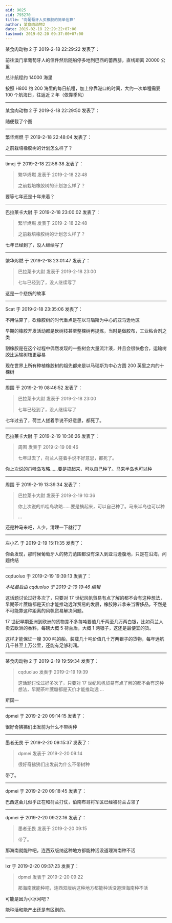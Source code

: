 ```yaml
---
aid: 9025
zid: 795270
title: "向葡萄牙人买橡胶的简单估算"
author: 某食肉动物2
date: 2019-02-18 22:29:22+07:00
lastmod: 2019-02-20 09:37:00+07:00
---
```


某食肉动物 2 于 2019-2-18 22:29:22 发表了：

前往澳门拿葡萄牙人的信件然后随船停多地到巴西的蕾西腓，直线距离 20000 公里

总计航程约 14000 海里

按照 H800 约 200 海里的每日航程，加上停靠港口的时间，大约一次单程需要 100 个航海日，往返近 2 年（依靠季风）

---

某食肉动物 2 于 2019-2-18 22:29:50 发表了：

随便截了个图

---

繁华烬燃 于 2019-2-18 22:48:04 发表了：

之前栽培橡胶树的计划怎么样了？

---

timej 于 2019-2-18 22:56:38 发表了：

> 繁华烬燃 发表于 2019-2-18 22:48
>
> 之前栽培橡胶树的计划怎么样了？

要等七年还是十年来着？

---

巴拉莱卡大尉 于 2019-2-18 23:00:02 发表了：

> 繁华烬燃 发表于 2019-2-18 22:48
>
> 之前栽培橡胶树的计划怎么样了？

七年已经到了，没人继续写了

---

繁华烬燃 于 2019-2-18 23:01:47 发表了：

> 巴拉莱卡大尉 发表于 2019-2-18 23:00
>
> 七年已经到了，没人继续写了

这是一个悲伤的故事

---

Scat 于 2019-2-18 23:35:06 发表了：

不用估算了，砍橡胶树的时代重点是在以马瑙斯为中心的亚马逊地区

早期的橡胶开发活动都是砍树枝甚至整棵树再提炼，当时是做胶布，工业粘合剂之类

割橡胶是在这个过程中偶然发现的一些树会大量流汁液，并且会很快愈合，运输树胶比运输树枝更容易

现在世界上所有种植橡胶树的祖先都来是以马瑙斯为中心方圆 200 英里之内的十棵树

---

周围 于 2019-2-19 08:46:52 发表了：

> 巴拉莱卡大尉 发表于 2019-2-18 23:00
>
> 七年已经到了，没人继续写了

七年过去了，荷兰人搓着手说不好意思，都死了。

---

巴拉莱卡大尉 于 2019-2-19 10:36:26 发表了：

> 周围 发表于 2019-2-19 08:46
>
> 七年过去了，荷兰人搓着手说不好意思，都死了。

你上次说的爪哇岛攻略……要是搞起来，可以自己种了。马来半岛也可以种

---

周围 于 2019-2-19 13:39:34 发表了：

> 巴拉莱卡大尉 发表于 2019-2-19 10:36
>
> 你上次说的爪哇岛攻略……要是搞起来，可以自己种了。马来半岛也可以种
>
> ...

还是种马来吧，人少，清理一下就行了

---

左小乙 于 2019-2-19 15:11:35 发表了：

你会发现，那时候葡萄牙人的势力范围都没有深入到亚马逊腹地，只是在沿海，问题终结

---

cqduoluo 于 2019-2-19 19:39:13 发表了：

_本帖最后由 cqduoluo 于 2019-2-19 19:46 编辑_

这话题讨论过好多次了，只要对 17 世纪风帆贸易有点了解的都不会有这种想法，早期茶叶蔗糖都是天价才能推动远洋贸易的发展，橡胶除非拿来当奢侈品，不然是不可能靠这种距离的风帆贸易解决问题。

17 世纪早期亚洲到欧洲的货物差不多每吨要值几千两至几万两白银，比如荷兰人卖去欧洲的香料，每磅大概 5 荷兰盾，大概 1 两银子，这还是最便宜的货。

这样才能保证一艘 300 吨的船，装载几十吨价值几十万两银子的货物，每年远航几千甚至上万公里，还能有足够利润。

---

某食肉动物 2 于 2019-2-19 19:59:34 发表了：

> cqduoluo 发表于 2019-2-19 19:39
>
> 这话题讨论过好多次了，只要对 17 世纪风帆贸易有点了解的都不会有这种想法，早期茶叶蔗糖都是天价才能推动远 ...

斯国一

---

dpmei 于 2019-2-20 09:14:15 发表了：

很好奇狒狒们出发前为什么不带树种

---

墨者无畏 于 2019-2-20 09:15:37 发表了：

> dpmei 发表于 2019-2-20 09:14
>
> 很好奇狒狒们出发前为什么不带树种

带了。

---

dpmei 于 2019-2-20 09:18:45 发表了：

巴西这会儿似乎正在和荷兰打仗，伯南布哥将军区已经被荷兰占领了

---

dpmei 于 2019-2-20 09:22:16 发表了：

> 墨者无畏 发表于 2019-2-20 09:15
>
> 带了。

那海南就能种吧，连西双版纳这种地方都能种活没道理海南种不活

---

lxr 于 2019-2-20 09:37:23 发表了：

> dpmei 发表于 2019-2-20 09:22
>
> 那海南就能种吧，连西双版纳这种地方都能种活没道理海南种不活

可能是因为小冰河吧？

能种活和能产出还是有区别的。

---
